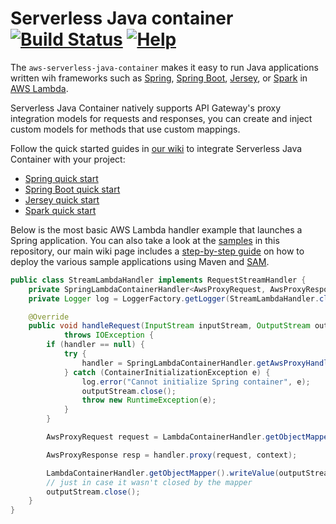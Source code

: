 # Serverless Java container [![Build Status](https://travis-ci.org/awslabs/aws-serverless-java-container.svg?branch=master)](https://travis-ci.org/awslabs/aws-serverless-java-container) [![Help](http://img.shields.io/badge/help-gitter-E91E63.svg?style=flat-square)](https://gitter.im/awslabs/aws-serverless-java-container)
The `aws-serverless-java-container` makes it easy to run Java applications written wih frameworks such as [Spring](https://spring.io/), [Spring Boot](https://projects.spring.io/spring-boot/), [Jersey](https://jersey.java.net/), or [Spark](http://sparkjava.com/) in [AWS Lambda](https://aws.amazon.com/lambda/).

Serverless Java Container natively supports API Gateway's proxy integration models for requests and responses, you can create and inject custom models for methods that use custom mappings.

Follow the quick started guides in [our wiki](wiki) to integrate Serverless Java Container with your project:
* [Spring quick start](wiki/Quick-start---Spring)
* [Spring Boot quick start](wiki/Quick-start---Spring-Boot)
* [Jersey quick start](wiki/Quick-start---Jersey)
* [Spark quick start](wiki/Quick-start---Spark)   

Below is the most basic AWS Lambda handler example that launches a Spring application. You can also take a look at the [samples](tree/master/samples) in this repository, our main wiki page includes a [step-by-step guide](wiki#deploying-the-sample-applications) on how to deploy the various sample applications using Maven and [SAM](https://github.com/awslabs/serverless-application-model). 

```java
public class StreamLambdaHandler implements RequestStreamHandler {
    private SpringLambdaContainerHandler<AwsProxyRequest, AwsProxyResponse> handler;
    private Logger log = LoggerFactory.getLogger(StreamLambdaHandler.class);

    @Override
    public void handleRequest(InputStream inputStream, OutputStream outputStream, Context context)
            throws IOException {
        if (handler == null) {
            try {
                handler = SpringLambdaContainerHandler.getAwsProxyHandler(PetStoreSpringAppConfig.class);
            } catch (ContainerInitializationException e) {
                log.error("Cannot initialize Spring container", e);
                outputStream.close();
                throw new RuntimeException(e);
            }
        }

        AwsProxyRequest request = LambdaContainerHandler.getObjectMapper().readValue(inputStream, AwsProxyRequest.class);

        AwsProxyResponse resp = handler.proxy(request, context);

        LambdaContainerHandler.getObjectMapper().writeValue(outputStream, resp);
        // just in case it wasn't closed by the mapper
        outputStream.close();
    }
}
``` 